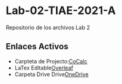 ﻿# Lab-02-TIAE-2021-A

Repositorio de los archivos Lab 2

## Enlaces Activos

* Carpteta de Projecto:[CoCalc](https://cocalc.com/projects/c5e76d93-d74e-40ef-954d-29a51a961d19)
* LaTex Editable[Overleaf](https://www.overleaf.com/2161555411cjpfyttxkdzp)
* Carpeta Drive Drive[OneDrive](https://drive.google.com/drive/folders/1AB5zIsgOI40yD4Zz_zMVOvGCr1lwOsb7?usp=sharing)
